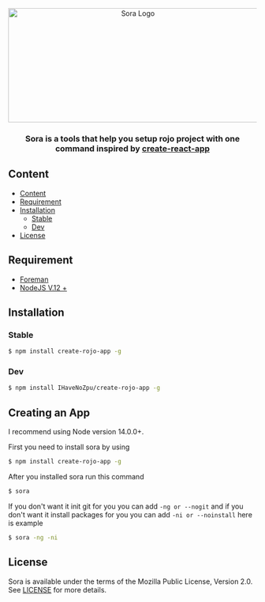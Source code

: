 <div align="center">
  <img src="https://github.com/IHaveNoZpu/create-rojo-app/blob/dev/images/sora-logo.png" alt="Sora Logo" width="510" height="231"/>
  <h3>Sora is a tools that help you setup rojo project with one command inspired by <a href="https://github.com/facebook/create-react-app">create-react-app</a></h3>
</div>

## Content
- [Content](#content)
- [Requirement](#requirement)
- [Installation](#installation)
  - [Stable](#stable)
  - [Dev](#dev)
- [License](#license)

## Requirement
- [Foreman](https://github.com/roblox/foreman)
- [NodeJS V.12 +](https://github.com/nodejs/node)

## Installation
### Stable
```sh
$ npm install create-rojo-app -g
```
### Dev
```sh
$ npm install IHaveNoZpu/create-rojo-app -g
```
## Creating an App
I recommend using Node version 14.0.0+.

First you need to install sora by using
```sh
$ npm install create-rojo-app -g
```

After you installed sora run this command
```sh
$ sora
```
If you don't want it init git for you you can add `-ng or --nogit` and if you don't want it install packages for you you can add `-ni or --noinstall` here is example
```sh
$ sora -ng -ni
```

## License
Sora is available under the terms of the Mozilla Public License, Version 2.0. See [LICENSE](https://github.com/IHaveNoZpu/sora/blob/main/LICENSE) for more details.
